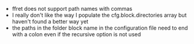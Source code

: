 * ffret does not support path names with commas
* I really don't like the way I populate the cfg.block.directories array but haven't found a better way yet
* the paths in the folder block name in the configuration file need to end with a colon even if the recursive option is not used
